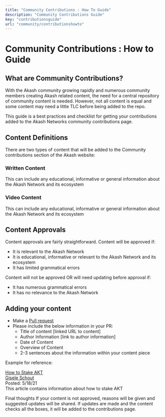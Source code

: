 ```yaml
---
title: "Community Contributions : How To Guide"
description: "Community Contributions Guide"
key: "contributionsguide"
url: "community/contributionshowto"
---
```


# Community Contributions : How to Guide

## What are Community Contributions?
With the Akash community growing rapidly and numerous community members creating Akash related content, the need for a central repository of community 
content is needed. However, not all content is equal and some content may need a little TLC before being added to the repo.

This guide is a best practices and checklist for getting your contributions added to the Akash Networks community contributions page.

## Content Definitions
There are two types of content that will be added to the Community contributions section of the Akash website:

### Written Content
This can include any educational, informative or general information about the Akash Network and its ecosystem

### Video Content
This can include any educational, informative or general information about the Akash Network and its ecosystem

## Content Approvals
Content approvals are fairly straightforward. Content will be approved if:
- It is relevant to the Akash Network
- It is educational, informative or relevant to the Akash Network and its ecosystem
- It has limited grammatical errors

Content will not be approved OR will need updating before approval if:
- It has numerous grammatical errors
- It has no relevance to the Akash Network

## Adding your content

* Make a [Pull request](https://docs.github.com/en/desktop/contributing-and-collaborating-using-github-desktop/working-with-your-remote-repository-on-github-or-github-enterprise/creating-an-issue-or-pull-request)
* Please include the below information in your PR:
  * Title of content [linked URL to content]
  * Author Information [link to author information]
  * Date of Content
  * Overview of Content
  * 2-3 sentences about the information within your content piece

Example for reference:

[How to Stake AKT](https://medium.com/stakin/how-to-stake-akash-network-akt-5421772f8285)<br>
[Gisele Schout](https://medium.com/@gisele_schout)<br>
Posted: 5/18/21<br>
This article contains information about how to stake AKT<br>

Final thoughts
If your content is not approved, reasons will be given and suggested updates will be shared. If updates are made and the content checks all the boxes, it will be added to the contributions page.

